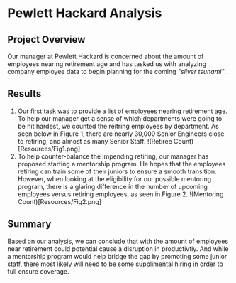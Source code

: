 # Pewlett Hackard Analysis
## Project Overview
Our manager at Pewlett Hackard is concerned about the amount of employees nearing retirement age and has tasked us with analyzing company employee data to begin planning for the coming *"silver tsunami"*.
## Results
1. Our first task was to provide a list of employees nearing retirement age. To help our manager get a sense of which departments were going to be hit hardest, we counted the reitring employees by department. As seen below in Figure 1, there are nearly 30,000 Senior Engineers close to retiring, and almost as many Senior Staff.
!(Retiree Count)[Resources/Fig1.png]
2. To help counter-balance the impending retiring, our manager has proposed starting a mentorship program. He hopes that the employees retiring can train some of their juniors to ensure a smooth transition. However, when looking at the eligibility for our possible mentoring program, there is a glaring difference in the number of upcoming employees versus retiring employees, as seen in Figure 2.
!(Mentoring Count)[Resources/Fig2.png] 
## Summary
Based on our analysis, we can conclude that with the amount of employees near retirement could potential cause a disruption in productivtiy. And while a mentorship program would help bridge the gap by promoting some junior staff, there most likely will need to be some supplimental hiring in order to full ensure coverage.
